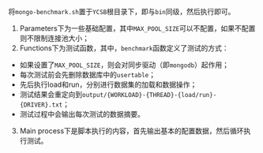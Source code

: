 将`mongo-benchmark.sh`置于`YCSB`根目录下，即与`bin`同级，然后执行即可。

1. Parameters下为一些基础配置，其中`MAX_POOL_SIZE`可以不配置，如果不配置则不限制连接池大小；
2. Functions下为测试函数，其中，`benchmark`函数定义了测试的方式：
  * 如果设置了`MAX_POOL_SIZE`，则会对同步驱动（即`mongodb`）起作用；
  * 每次测试前会先删除数据库中的`usertable`；
  * 先后执行load和run，分别进行数据集的加载和数据操作；
  * 测试结果会重定向到`output/{WORKLOAD}-{THREAD}-{load/run}-{DRIVER}.txt`；
  * 测试过程中会输出每次测试的数据摘要。
3. Main process下是脚本执行的内容，首先输出基本的配置数据，然后循环执行测试。